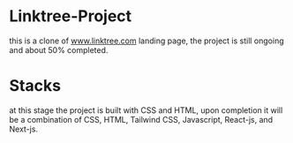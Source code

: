 # Linktree-Project
this is a clone of www.linktree.com landing page, the project is still ongoing and about 50% completed.

# Stacks 
at this stage the project is built with CSS and HTML, upon completion it will be a combination of CSS, HTML, Tailwind CSS, Javascript, React-js, and Next-js.

